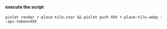 #### execute the script

```
pixlet render r-place-tile.star && pixlet push XXX r-place-tile.webp --api-token=XXX
```
